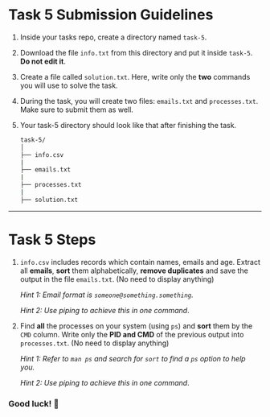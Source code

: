 # Task 5 Submission Guidelines

1. Inside your tasks repo, create a directory named `task-5`.
2. Download the file `info.txt` from this directory and put it inside `task-5`. **Do not edit it**.
3. Create a file called `solution.txt`. Here, write only the **two** commands you will use to solve the task.
4. During the task, you will create two files: `emails.txt` and `processes.txt`. Make sure to submit them as well.
5. Your task-5 directory should look like that after finishing the task.

   ```bash
   task-5/
   │
   ├── info.csv
   |
   ├── emails.txt
   |
   ├── processes.txt
   |
   ├── solution.txt
   ```

---

# Task 5 Steps

1. `info.csv` includes records which contain names, emails and age. Extract all **emails**, **sort** them alphabetically, **remove duplicates** and save the output in the file `emails.txt`. (No need to display anything)

   _Hint 1: Email format is `someone@something.something`._

   _Hint 2: Use piping to achieve this in one command_.

2. Find **all** the processes on your system (using `ps`) and **sort** them by the `CMD` column. Write only the **PID and CMD** of the previous output into `processes.txt`. (No need to display anything)

   _Hint 1: Refer to `man ps` and search for `sort` to find a `ps` option to help you._

   _Hint 2: Use piping to achieve this in one command_.

### Good luck! 🐧
